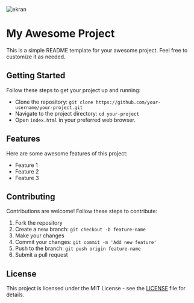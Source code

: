 ![ekran](https://github.com/volkanbasaran1/chat-app/assets/76842256/3713a459-41fb-4615-8976-d45905ddec72)
<!DOCTYPE html>
<html lang="en">
<head>
    <meta charset="UTF-8">
    <meta name="viewport" content="width=device-width, initial-scale=1.0">
</head>
<body>
    <h1>My Awesome Project</h1>
    <p>This is a simple README template for your awesome project. Feel free to customize it as needed.</p>
    <h2>Getting Started</h2>
    <p>Follow these steps to get your project up and running:</p>
    <ul>
        <li>Clone the repository: <code>git clone https://github.com/your-username/your-project.git</code></li>
        <li>Navigate to the project directory: <code>cd your-project</code></li>
        <li>Open <code>index.html</code> in your preferred web browser.</li>
    </ul>
    <h2>Features</h2>
    <p>Here are some awesome features of this project:</p>
    <ul>
        <li>Feature 1</li>
        <li>Feature 2</li>
        <li>Feature 3</li>
    </ul>
    <h2>Contributing</h2>
    <p>Contributions are welcome! Follow these steps to contribute:</p>
    <ol>
        <li>Fork the repository</li>
        <li>Create a new branch: <code>git checkout -b feature-name</code></li>
        <li>Make your changes</li>
        <li>Commit your changes: <code>git commit -m 'Add new feature'</code></li>
        <li>Push to the branch: <code>git push origin feature-name</code></li>
        <li>Submit a pull request</li>
    </ol>
    <h2>License</h2>
    <p>This project is licensed under the MIT License - see the <a href="LICENSE">LICENSE</a> file for details.</p>
</body>
</html>
